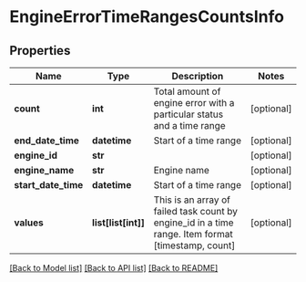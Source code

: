 # EngineErrorTimeRangesCountsInfo

## Properties
Name | Type | Description | Notes
------------ | ------------- | ------------- | -------------
**count** | **int** | Total amount of engine error with a particular status and a time range | [optional] 
**end_date_time** | **datetime** | Start of a time range | [optional] 
**engine_id** | **str** |  | [optional] 
**engine_name** | **str** | Engine name | [optional] 
**start_date_time** | **datetime** | Start of a time range | [optional] 
**values** | **list[list[int]]** | This is an array of failed task count by engine_id in a time range. Item format [timestamp, count] | [optional] 

[[Back to Model list]](../README.md#documentation-for-models) [[Back to API list]](../README.md#documentation-for-api-endpoints) [[Back to README]](../README.md)


